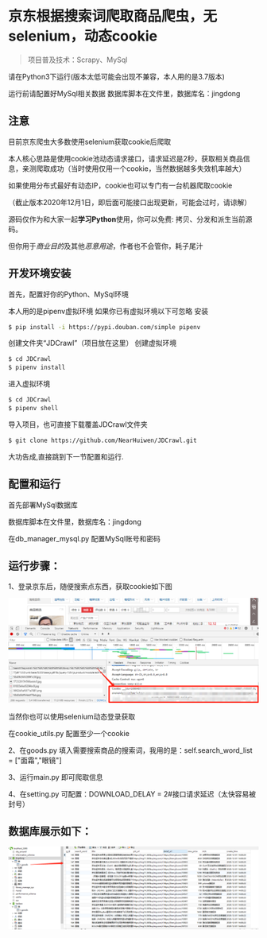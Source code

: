 京东根据搜索词爬取商品爬虫，无selenium，动态cookie
===============

> 项目普及技术：Scrapy、MySql

请在Python3下运行(版本太低可能会出现不兼容，本人用的是3.7版本)

运行前请配置好MySql相关数据
数据库脚本在文件里，数据库名：jingdong

## 注意
目前京东爬虫大多数使用selenium获取cookie后爬取

本人核心思路是使用cookie池动态请求接口，请求延迟是2秒，获取相关商品信息，亲测爬取成功（当时使用仅用一个cookie，当然数据越多失效机率越大）

如果使用分布式最好有动态IP，cookie也可以专门有一台机器爬取cookie

（截止版本2020年12月1日，即后面可能接口出现更新，可能会过时，请谅解）

源码仅作为和大家一起**学习Python**使用，你可以免费: 拷贝、分发和派生当前源码。

但你用于*商业目的*及其他*恶意用途*，作者也不会管你，耗子尾汁





## 开发环境安装

首先，配置好你的Python、MySql环境

本人用的是pipenv虚拟环境
如果你已有虚拟环境以下可忽略
安装
```bash
$ pip install -i https://pypi.douban.com/simple pipenv
```
创建文件夹“JDCrawl”（项目放在这里）
创建虚拟环境
```bash
$ cd JDCrawl
$ pipenv install
```

进入虚拟环境
```bash
$ cd JDCrawl
$ pipenv shell
```



导入项目，也可直接下载覆盖JDCrawl文件夹
```bash
$ git clone https://github.com/NearHuiwen/JDCrawl.git
```


大功告成,直接跳到下一节配置和运行.

## 配置和运行

首先部署MySql数据库

数据库脚本在文件里，数据库名：jingdong

在db_manager_mysql.py 配置MySql账号和密码

## 运行步骤：

1、登录京东后，随便搜索点东西，获取cookie如下图

<img src="https://raw.githubusercontent.com/NearHuiwen/JDCrawl/master/JDCrawl/picture/a.png" width="800">


当然你也可以使用selenium动态登录获取

在cookie_utils.py 配置至少一个cookie

2、在goods.py 填入需要搜索商品的搜索词，我用的是：self.search_word_list = ["面霜","眼镜"]

3、运行main.py 即可爬取信息

4、在setting.py 可配置：DOWNLOAD_DELAY = 2#接口请求延迟（太快容易被封号）

## 数据库展示如下：

<img src="https://raw.githubusercontent.com/NearHuiwen/JDCrawl/master/JDCrawl/picture/b.png" width="800">



